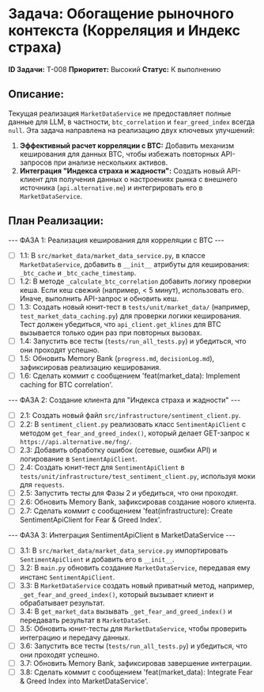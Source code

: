 # Задача: Обогащение рыночного контекста (Корреляция и Индекс страха)

**ID Задачи:** T-008
**Приоритет:** Высокий
**Статус:** К выполнению

## Описание:
Текущая реализация `MarketDataService` не предоставляет полные данные для LLM, в частности, `btc_correlation` и `fear_greed_index` всегда `null`. Эта задача направлена на реализацию двух ключевых улучшений:
1.  **Эффективный расчет корреляции с BTC:** Добавить механизм кеширования для данных BTC, чтобы избежать повторных API-запросов при анализе нескольких активов.
2.  **Интеграция "Индекса страха и жадности":** Создать новый API-клиент для получения данных о настроениях рынка с внешнего источника (`api.alternative.me`) и интегрировать его в `MarketDataService`.

## План Реализации:

--- ФАЗА 1: Реализация кеширования для корреляции с BTC ---
- [ ] 1.1: В `src/market_data/market_data_service.py`, в классе `MarketDataService`, добавить в `__init__` атрибуты для кеширования: `_btc_cache` и `_btc_cache_timestamp`.
- [ ] 1.2: В методе `_calculate_btc_correlation` добавить логику проверки кеша. Если кеш свежий (например, < 5 минут), использовать его. Иначе, выполнить API-запрос и обновить кеш.
- [ ] 1.3: Создать новый юнит-тест в `tests/unit/market_data/` (например, `test_market_data_caching.py`) для проверки логики кеширования. Тест должен убедиться, что `api_client.get_klines` для BTC вызывается только один раз при повторных вызовах.
- [ ] 1.4: Запустить все тесты (`tests/run_all_tests.py`) и убедиться, что они проходят успешно.
- [ ] 1.5: Обновить Memory Bank (`progress.md`, `decisionLog.md`), зафиксировав реализацию кеширования.
- [ ] 1.6: Сделать коммит с сообщением 'feat(market_data): Implement caching for BTC correlation'.

--- ФАЗА 2: Создание клиента для "Индекса страха и жадности" ---
- [ ] 2.1: Создать новый файл `src/infrastructure/sentiment_client.py`.
- [ ] 2.2: В `sentiment_client.py` реализовать класс `SentimentApiClient` с методом `get_fear_and_greed_index()`, который делает GET-запрос к `https://api.alternative.me/fng/`.
- [ ] 2.3: Добавить обработку ошибок (сетевые, ошибки API) и логирование в `SentimentApiClient`.
- [ ] 2.4: Создать юнит-тест для `SentimentApiClient` в `tests/unit/infrastructure/test_sentiment_client.py`, используя моки для `requests`.
- [ ] 2.5: Запустить тесты для Фазы 2 и убедиться, что они проходят.
- [ ] 2.6: Обновить Memory Bank, зафиксировав создание нового клиента.
- [ ] 2.7: Сделать коммит с сообщением 'feat(infrastructure): Create SentimentApiClient for Fear & Greed Index'.

--- ФАЗА 3: Интеграция SentimentApiClient в MarketDataService ---
- [ ] 3.1: В `src/market_data/market_data_service.py` импортировать `SentimentApiClient` и добавить его в `__init__`.
- [ ] 3.2: В `main.py` обновить создание `MarketDataService`, передавая ему инстанс `SentimentApiClient`.
- [ ] 3.3: В `MarketDataService` создать новый приватный метод, например, `_get_fear_and_greed_index()`, который вызывает клиент и обрабатывает результат.
- [ ] 3.4: В `get_market_data` вызывать `_get_fear_and_greed_index()` и передавать результат в `MarketDataSet`.
- [ ] 3.5: Обновить юнит-тесты для `MarketDataService`, чтобы проверить интеграцию и передачу данных.
- [ ] 3.6: Запустить все тесты (`tests/run_all_tests.py`) и убедиться, что они проходят успешно.
- [ ] 3.7: Обновить Memory Bank, зафиксировав завершение интеграции.
- [ ] 3.8: Сделать коммит с сообщением 'feat(market_data): Integrate Fear & Greed Index into MarketDataService'.